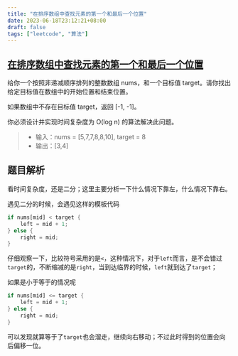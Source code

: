 ```yaml
---
title: "在排序数组中查找元素的第一个和最后一个位置"
date: 2023-06-18T23:12:21+08:00
draft: false
tags: ["leetcode", "算法"]
---
```


## [在排序数组中查找元素的第一个和最后一个位置](https://leetcode.cn/problems/find-first-and-last-position-of-element-in-sorted-array/)

给你一个按照非递减顺序排列的整数数组 nums，和一个目标值 target。请你找出给定目标值在数组中的开始位置和结束位置。

如果数组中不存在目标值 target，返回 [-1, -1]。

你必须设计并实现时间复杂度为 O(log n) 的算法解决此问题。

>- 输入：nums = [5,7,7,8,8,10], target = 8
>- 输出：[3,4]

## 题目解析

看时间复杂度，还是二分；这里主要分析一下什么情况下靠左，什么情况下靠右。


遇见二分的时候，会遇见这样的模板代码

```rust
if nums[mid] < target {
    left = mid + 1;
} else {
    right = mid;
}

```

仔细观察一下，比较符号采用的是`<`，这种情况下，对于`left`而言，是不会错过`target`的，不断缩减的是`right`，当到达临界的时候，`left`就到达了`target`；


如果是小于等于的情况呢
```rust
if nums[mid] <= target {
    left = mid + 1;
} else {
    right = mid;
}
```

可以发现就算等于了`target`也会溜走，继续向右移动；不过此时得到的位置会向后偏移一位。

```rust



